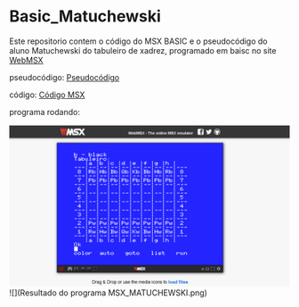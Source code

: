 # Basic_Matuchewski
Este repositorio contem o código do MSX BASIC e o pseudocódigo do aluno Matuchewski do tabuleiro de xadrez, programado em baisc no site [WebMSX](https://webmsx.org/)

pseudocódigo:
[Pseudocódigo](https://github.com/ProgramacaoEE2020/Basic_Matuchewski/blob/master/pseudocodigoXADREZ_MATUCHEWSKI.txt)

código: 
[Código MSX](https://github.com/ProgramacaoEE2020/Basic_Matuchewski/blob/master/Codigo%20do%20programa%20Xadrez%20MSX_MATUCHEWSKI.txt)

programa rodando:

![](https://github.com/ProgramacaoEE2020/Basic_Matuchewski/blob/master/Resultado%20do%20programa%20MSX_MATUCHEWSKI.png)
![](Resultado do programa MSX_MATUCHEWSKI.png)
